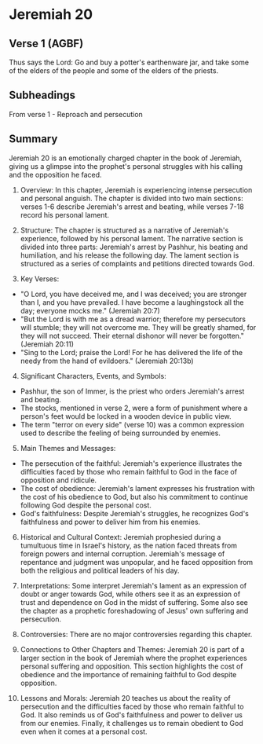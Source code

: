 # Jeremiah 20

## Verse 1 (AGBF)

Thus says the Lord: Go and buy a potter's earthenware jar, and take some of the elders of the people and some of the elders of the priests.

## Subheadings

From verse 1 - Reproach and persecution

## Summary

Jeremiah 20 is an emotionally charged chapter in the book of Jeremiah, giving us a glimpse into the prophet's personal struggles with his calling and the opposition he faced.

1. Overview: 
In this chapter, Jeremiah is experiencing intense persecution and personal anguish. The chapter is divided into two main sections: verses 1-6 describe Jeremiah's arrest and beating, while verses 7-18 record his personal lament.

2. Structure: 
The chapter is structured as a narrative of Jeremiah's experience, followed by his personal lament. The narrative section is divided into three parts: Jeremiah's arrest by Pashhur, his beating and humiliation, and his release the following day. The lament section is structured as a series of complaints and petitions directed towards God.

3. Key Verses: 
- "O Lord, you have deceived me, and I was deceived; you are stronger than I, and you have prevailed. I have become a laughingstock all the day; everyone mocks me." (Jeremiah 20:7)
- "But the Lord is with me as a dread warrior; therefore my persecutors will stumble; they will not overcome me. They will be greatly shamed, for they will not succeed. Their eternal dishonor will never be forgotten." (Jeremiah 20:11)
- "Sing to the Lord; praise the Lord! For he has delivered the life of the needy from the hand of evildoers." (Jeremiah 20:13b)

4. Significant Characters, Events, and Symbols: 
- Pashhur, the son of Immer, is the priest who orders Jeremiah's arrest and beating.
- The stocks, mentioned in verse 2, were a form of punishment where a person's feet would be locked in a wooden device in public view.
- The term "terror on every side" (verse 10) was a common expression used to describe the feeling of being surrounded by enemies.

5. Main Themes and Messages: 
- The persecution of the faithful: Jeremiah's experience illustrates the difficulties faced by those who remain faithful to God in the face of opposition and ridicule.
- The cost of obedience: Jeremiah's lament expresses his frustration with the cost of his obedience to God, but also his commitment to continue following God despite the personal cost.
- God's faithfulness: Despite Jeremiah's struggles, he recognizes God's faithfulness and power to deliver him from his enemies.

6. Historical and Cultural Context: 
Jeremiah prophesied during a tumultuous time in Israel's history, as the nation faced threats from foreign powers and internal corruption. Jeremiah's message of repentance and judgment was unpopular, and he faced opposition from both the religious and political leaders of his day.

7. Interpretations: 
Some interpret Jeremiah's lament as an expression of doubt or anger towards God, while others see it as an expression of trust and dependence on God in the midst of suffering. Some also see the chapter as a prophetic foreshadowing of Jesus' own suffering and persecution.

8. Controversies: 
There are no major controversies regarding this chapter.

9. Connections to Other Chapters and Themes: 
Jeremiah 20 is part of a larger section in the book of Jeremiah where the prophet experiences personal suffering and opposition. This section highlights the cost of obedience and the importance of remaining faithful to God despite opposition.

10. Lessons and Morals: 
Jeremiah 20 teaches us about the reality of persecution and the difficulties faced by those who remain faithful to God. It also reminds us of God's faithfulness and power to deliver us from our enemies. Finally, it challenges us to remain obedient to God even when it comes at a personal cost.